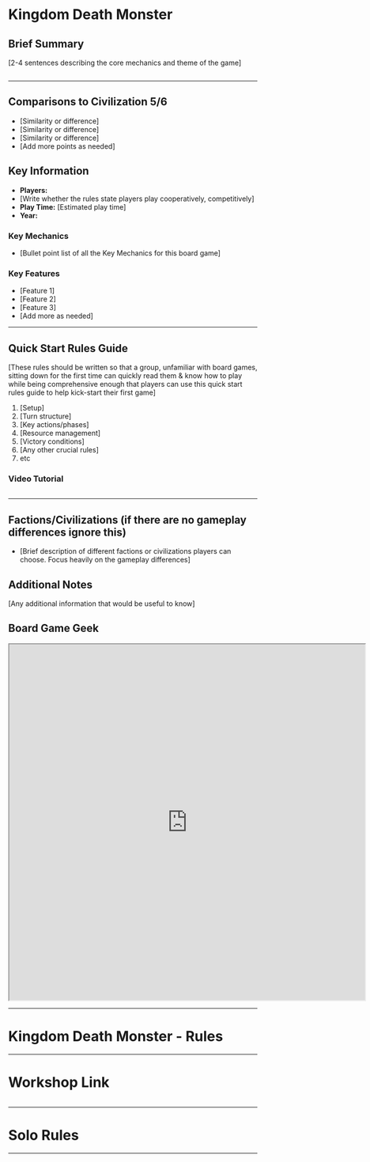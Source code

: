 # Kingdom Death Monster

## Brief Summary
[2-4 sentences describing the core mechanics and theme of the game]

![]()

---
## Comparisons to Civilization 5/6
- [Similarity or difference]
- [Similarity or difference]
- [Similarity or difference]
- [Add more points as needed]

## Key Information
- **Players:** 
- [Write whether the rules state players play cooperatively, competitively]
- **Play Time:** [Estimated play time]
- **Year:** 

### Key Mechanics
- [Bullet point list of all the Key Mechanics for this board game]

### Key Features
- [Feature 1]
- [Feature 2]
- [Feature 3]
- [Add more as needed]

---
## Quick Start Rules Guide
[These rules should be written so that a group, unfamiliar with board games, sitting down for the first time can quickly read them & know how to play while being comprehensive enough that players can use this quick start rules guide to help kick-start their first game]
1. [Setup]
2. [Turn structure]
3. [Key actions/phases]
4. [Resource management]
5. [Victory conditions]
6. [Any other crucial rules]
7. etc

### Video Tutorial
![]()

---
## Factions/Civilizations (if there are no gameplay differences ignore this)
- [Brief description of different factions or civilizations players can choose. Focus heavily on the gameplay differences]

## Additional Notes
[Any additional information that would be useful to know]

## Board Game Geek
<iframe src="https://boardgamegeek.com/"width=720 height=720></iframe>

---
# Kingdom Death Monster - Rules



---
# Workshop Link

![]()

---

# Solo Rules


---
